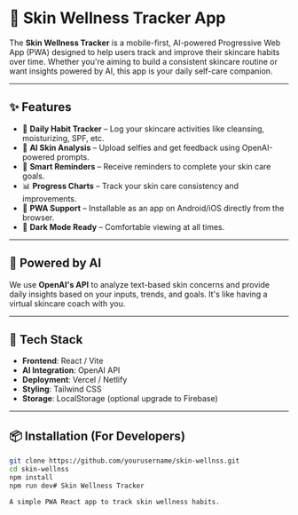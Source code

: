 # 🌿 Skin Wellness Tracker App

The **Skin Wellness Tracker** is a mobile-first, AI-powered Progressive Web App (PWA) designed to help users track and improve their skincare habits over time. Whether you're aiming to build a consistent skincare routine or want insights powered by AI, this app is your daily self-care companion.

---

## ✨ Features

- 📆 **Daily Habit Tracker** – Log your skincare activities like cleansing, moisturizing, SPF, etc.
- 🤳 **AI Skin Analysis** – Upload selfies and get feedback using OpenAI-powered prompts.
- 🔔 **Smart Reminders** – Receive reminders to complete your skin care goals.
- 📊 **Progress Charts** – Track your skin care consistency and improvements.
- 📱 **PWA Support** – Installable as an app on Android/iOS directly from the browser.
- 🌙 **Dark Mode Ready** – Comfortable viewing at all times.

---

## 🧠 Powered by AI

We use **OpenAI's API** to analyze text-based skin concerns and provide daily insights based on your inputs, trends, and goals. It's like having a virtual skincare coach with you.

---

## 🚀 Tech Stack

- **Frontend**: React / Vite
- **AI Integration**: OpenAI API
- **Deployment**: Vercel / Netlify
- **Styling**: Tailwind CSS
- **Storage**: LocalStorage (optional upgrade to Firebase)

---

## 📦 Installation (For Developers)

```bash
git clone https://github.com/yourusername/skin-wellnss.git
cd skin-wellnss
npm install
npm run dev# Skin Wellness Tracker

A simple PWA React app to track skin wellness habits.
